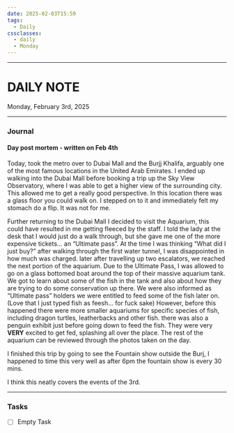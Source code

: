 ```yaml
---
date: 2025-02-03T15:59
tags:
  - Daily
cssclasses:
  - daily 
  - Monday
---
```

---
# DAILY NOTE
Monday, February 3rd, 2025
***
### Journal
#### Day post mortem - written on Feb 4th
Today, took the metro over to Dubai Mall and the Burjj Khalifa, arguably one of the most famous locations in the United Arab Emirates. I ended up walking into the Dubai Mall before booking a trip up the Sky View Observatory, where I was able to get a higher view of the surrounding city. This allowed me to get a really good perspective. In this location there was a glass floor you could walk on. I stepped on to it and immediately felt my stomach do a flip. It was not for me.

Further returning to the Dubai Mall I decided to visit the Aquarium, this could have resulted in me getting fleeced by the staff. I told the lady at the desk that I would just do a walk through, but she gave me one of the more expensive tickets… an “Ultimate pass”. At the time I was thinking “What did I just buy?” after walking through the first water tunnel, I was disappointed in how much was charged. later after travelling up two escalators, we reached the next portion of the aquarium. Due to the Ultimate Pass, I was allowed to go on a glass bottomed boat around the top of their massive aquarium tank. We got to learn about some of the fish in the tank and also about how they are trying to do some conservation up there. We were also informed as “Ultimate pass” holders we were entitled to feed some of the fish later on. (Love that I just typed fish as feesh… for fuck sake) However, before this happened there were more smaller aquariums for specific species of fish, including dragon turtles, leatherbacks and other fish. there was also a penguin exhibit just before going down to feed the fish. They were very **VERY** excited to get fed, splashing all over the place. The rest of the aquarium can be reviewed through the photos taken on the day.

I finished this trip by going to see the Fountain show outside the Burj, I happened to time this very well as after 6pm the fountain show is every 30 mins.

I think this neatly covers the events of the 3rd.
***
### Tasks
- [ ] Empty Task
